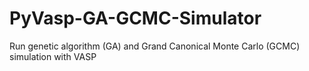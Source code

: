 # PyVasp-GA-GCMC-Simulator

Run genetic algorithm (GA) and Grand Canonical Monte Carlo (GCMC) simulation with VASP

